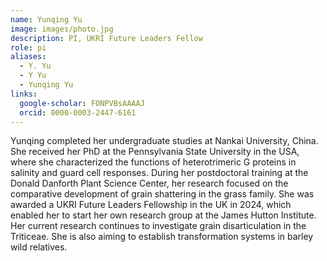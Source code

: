 ```yaml
---
name: Yunqing Yu
image: images/photo.jpg
description: PI, UKRI Future Leaders Fellow
role: pi
aliases:
  - Y. Yu
  - Y Yu
  - Yunqing Yu
links:
  google-scholar: FONPVBsAAAAJ
  orcid: 0000-0003-2447-6161
---
```


Yunqing completed her undergraduate studies at Nankai University, China. She received her PhD at the Pennsylvania State University in the USA, where she characterized the functions of heterotrimeric G proteins in salinity and guard cell responses. During her postdoctoral training at the Donald Danforth Plant Science Center, her research focused on the comparative development of grain shattering in the grass family. She was awarded a UKRI Future Leaders Fellowship in the UK in 2024, which enabled her to start her own research group at the James Hutton Institute. Her current research continues to investigate grain disarticulation in the Triticeae. She is also aiming to establish transformation systems in barley wild relatives.
